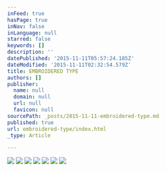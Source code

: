```yaml
---
inFeed: true
hasPage: true
inNav: false
inLanguage: null
starred: false
keywords: []
description: ''
datePublished: '2015-11-11T05:57:24.185Z'
dateModified: '2015-11-11T02:32:54.579Z'
title: EMBROIDERED TYPE
authors: []
publisher:
  name: null
  domain: null
  url: null
  favicon: null
sourcePath: _posts/2015-11-11-embroidered-type.md
published: true
url: embroidered-type/index.html
_type: Article

---
```

![](https://the-grid-user-content.s3-us-west-2.amazonaws.com/2c263513-f773-4b9f-9330-9a74857eebb3.jpg)
![](https://the-grid-user-content.s3-us-west-2.amazonaws.com/bd9994a2-1c3c-4389-8b7a-29c42a2ebc79.jpg)
![](https://the-grid-user-content.s3-us-west-2.amazonaws.com/cb207db6-680b-46d5-82eb-5da53004dae2.jpg)
![](https://the-grid-user-content.s3-us-west-2.amazonaws.com/9cd5b6e4-762b-455c-bbb8-b40748c4d64c.jpg)
![](https://the-grid-user-content.s3-us-west-2.amazonaws.com/b89ffc23-0eb4-49ad-8659-c7d7fbfa607e.jpg)
![](https://the-grid-user-content.s3-us-west-2.amazonaws.com/3ab50da7-7ade-48d3-bdb4-4dbdc3731be3.jpg)
![](https://the-grid-user-content.s3-us-west-2.amazonaws.com/fd616ec3-ed07-4955-8f05-261e854e5f7c.jpg)